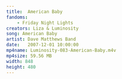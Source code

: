```yaml
---
title:  American Baby
fandoms:
    - Friday Night Lights
creators: Liza & Luminosity
song: American Baby
artist: Dave Matthews Band
date:   2007-12-01 10:00:00
mp4name: Luminosity-083-American-Baby.m4v
mp4size: 59.56 MB
width: 848
height: 480
---
```



  
